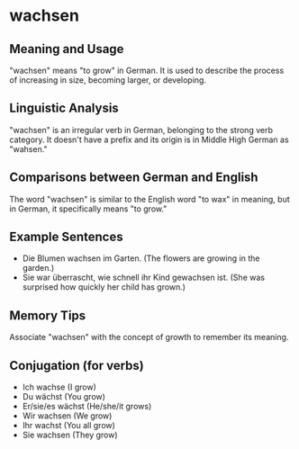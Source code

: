 # wachsen
## Meaning and Usage
"wachsen" means "to grow" in German. It is used to describe the process of increasing in size, becoming larger, or developing.

## Linguistic Analysis
"wachsen" is an irregular verb in German, belonging to the strong verb category. It doesn't have a prefix and its origin is in Middle High German as "wahsen."

## Comparisons between German and English
The word "wachsen" is similar to the English word "to wax" in meaning, but in German, it specifically means "to grow."

## Example Sentences
- Die Blumen wachsen im Garten. (The flowers are growing in the garden.)
- Sie war überrascht, wie schnell ihr Kind gewachsen ist. (She was surprised how quickly her child has grown.)

## Memory Tips
Associate "wachsen" with the concept of growth to remember its meaning.

## Conjugation (for verbs)
- Ich wachse (I grow)
- Du wächst (You grow)
- Er/sie/es wächst (He/she/it grows)
- Wir wachsen (We grow)
- Ihr wachst (You all grow)
- Sie wachsen (They grow)
